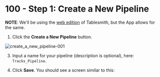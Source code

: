 # 100 - Step 1: Create a New Pipeline

**NOTE**: We'll be using the [web edition](https://tablesmith.io/app) of Tablesmith, but the App allows for the same.

1. Click the **Create a New Pipeline** button.

![create_a_new_pipeline-001](https://github.com/user-attachments/assets/6b285ea2-35ce-4502-a43a-5db277a272b1)

3. Input a name for your pipeline (description is optional), here: ```Tracks_Pipeline```.

4. Click **Save**. You should see a screen similar to this:

